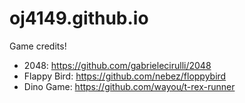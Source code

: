 # oj4149.github.io

Game credits!
  - 2048: https://github.com/gabrielecirulli/2048
  - Flappy Bird: https://github.com/nebez/floppybird
  - Dino Game: https://github.com/wayou/t-rex-runner
